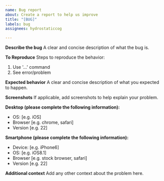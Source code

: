 ```yaml
---
name: Bug report
about: Create a report to help us improve
title: "[BUG]"
labels: bug
assignees: hydrostaticcog

---
```


**Describe the bug**
A clear and concise description of what the bug is.

**To Reproduce**
Steps to reproduce the behavior:
1. Use '...' command
2. See error/problem

**Expected behavior**
A clear and concise description of what you expected to happen.

**Screenshots**
If applicable, add screenshots to help explain your problem.

**Desktop (please complete the following information):**
 - OS: [e.g. iOS]
 - Browser [e.g. chrome, safari]
 - Version [e.g. 22]

**Smartphone (please complete the following information):**
 - Device: [e.g. iPhone6]
 - OS: [e.g. iOS8.1]
 - Browser [e.g. stock browser, safari]
 - Version [e.g. 22]

**Additional context**
Add any other context about the problem here.
